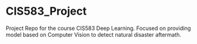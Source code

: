 # CIS583_Project
Project Repo for the course CIS583 Deep Learning. Focused on providing model based on Computer Vision to detect natural disaster aftermath. 
